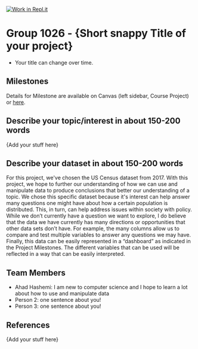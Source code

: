 [![Work in Repl.it](https://classroom.github.com/assets/work-in-replit-14baed9a392b3a25080506f3b7b6d57f295ec2978f6f33ec97e36a161684cbe9.svg)](https://classroom.github.com/online_ide?assignment_repo_id=362838&assignment_repo_type=GroupAssignmentRepo)
# Group 1026 - {Short snappy Title of your project}

- Your title can change over time.

## Milestones

Details for Milestone are available on Canvas (left sidebar, Course Project) or [here](https://firas.moosvi.com/courses/data301/project/milestone01.html).

## Describe your topic/interest in about 150-200 words

{Add your stuff here}

## Describe your dataset in about 150-200 words

For this project, we've chosen the US Census dataset from 2017. With this project, we hope to further our understanding of how we can use and manipulate data to produce conclusions that better our understanding of a topic. We chose this specific dataset because it's interest can help answer many questions one might have about how a certain population is distributed. This, in turn, can help address issues within society with policy. While we don’t currently have a question we want to explore, I do believe that the data we have currently has many directions or opportunities that other data sets don’t have. For example, the many columns allow us to compare and test multiple variables to answer any questions we may have. Finally, this data can be easily represented in a “dashboard” as indicated in the Project Milestones. The different variables that can be used will be reflected in a way that can be easily interpreted. 

## Team Members

- Ahad Hashemi: I am new to computer science and I hope to learn a lot about how to use and manipulate data
- Person 2: one sentence about you!
- Person 3: one sentence about you!

## References

{Add your stuff here}
